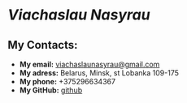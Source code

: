 # ***Viachaslau Nasyrau***  

## My Contacts:
  * **My email:** [viachaslaunasyrau@gmail.com](https://mail.google.com/mail/u/1/#inbox)
  * **My adress:** Belarus, Minsk, st Lobanka 109-175
  * **My phone:** +375296634367
  * **My GitHub:** [github](https://github.com/viachaslaunasyrau)
